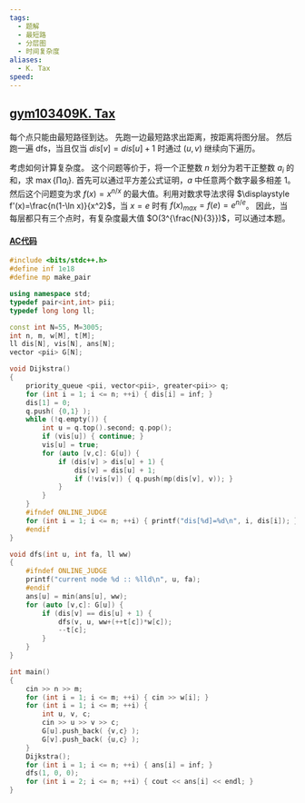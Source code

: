 ```yaml
---
tags:
  - 题解
  - 最短路
  - 分层图
  - 时间复杂度
aliases:
  - K. Tax
speed:
---
```

## [gym103409K. Tax](https://mirror.codeforces.com/gym/103409/problem/K)

每个点只能由最短路径到达。
先跑一边最短路求出距离，按距离将图分层。
然后跑一遍 dfs，当且仅当 $dis[v]=dis[u]+1$ 时通过 $(u,v)$ 继续向下遍历。

考虑如何计算复杂度。
这个问题等价于，将一个正整数 $n$ 划分为若干正整数 $a_i$ 的和，求 $\max\{\prod a_i\}$.
首先可以通过平方差公式证明，$a$ 中任意两个数字最多相差 $1$。然后这个问题变为求 $f(x)=x^{n/x}$ 的最大值。利用对数求导法求得 $\displaystyle f'(x)=\frac{n(1-\ln x)}{x^2}$，当 $x=e$ 时有 $f(x)_{max}=f(e)=e^{n/e}$。
因此，当每层都只有三个点时，有复杂度最大值 $O(3^{\frac{N}{3}})$，可以通过本题。

#### [AC代码](https://mirror.codeforces.com/gym/103409/submission/283493617)

```cpp
#include <bits/stdc++.h>
#define inf 1e18
#define mp make_pair

using namespace std;
typedef pair<int,int> pii;
typedef long long ll;

const int N=55, M=3005;
int n, m, w[M], t[M];
ll dis[N], vis[N], ans[N];
vector <pii> G[N];

void Dijkstra()
{
    priority_queue <pii, vector<pii>, greater<pii>> q;
    for (int i = 1; i <= n; ++i) { dis[i] = inf; }
    dis[1] = 0;
    q.push( {0,1} );
    while (!q.empty()) {
        int u = q.top().second; q.pop();
        if (vis[u]) { continue; }
        vis[u] = true;
        for (auto [v,c]: G[u]) {
            if (dis[v] > dis[u] + 1) {
                dis[v] = dis[u] + 1;
                if (!vis[v]) { q.push(mp(dis[v], v)); }
            }
        }
    }
    #ifndef ONLINE_JUDGE
    for (int i = 1; i <= n; ++i) { printf("dis[%d]=%d\n", i, dis[i]); }
    #endif
}

void dfs(int u, int fa, ll ww)
{
    #ifndef ONLINE_JUDGE
    printf("current node %d :: %lld\n", u, fa);
    #endif
    ans[u] = min(ans[u], ww);
    for (auto [v,c]: G[u]) {
        if (dis[v] == dis[u] + 1) {
            dfs(v, u, ww+(++t[c])*w[c]);
            --t[c];
        }
    }
}

int main()
{
    cin >> n >> m;
    for (int i = 1; i <= m; ++i) { cin >> w[i]; }
    for (int i = 1; i <= m; ++i) {
        int u, v, c;
        cin >> u >> v >> c;
        G[u].push_back( {v,c} );
        G[v].push_back( {u,c} );
    }
    Dijkstra();
    for (int i = 1; i <= n; ++i) { ans[i] = inf; }
    dfs(1, 0, 0);
    for (int i = 2; i <= n; ++i) { cout << ans[i] << endl; }
}
```
